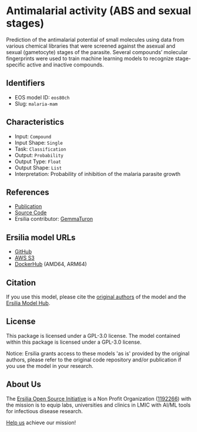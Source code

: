# Antimalarial activity (ABS and sexual stages)

Prediction of the antimalarial potential of small molecules using data from various chemical libraries that were
screened against the asexual and sexual (gametocyte) stages of the parasite. Several
compounds’ molecular fingerprints were used to train machine learning models to recognize stage-specific
active and inactive compounds.

## Identifiers

* EOS model ID: `eos80ch`
* Slug: `malaria-mam`

## Characteristics

* Input: `Compound`
* Input Shape: `Single`
* Task: `Classification`
* Output: `Probability`
* Output Type: `Float`
* Output Shape: `List`
* Interpretation: Probability of inhibition of the malaria parasite growth

## References

* [Publication](https://pubs.acs.org/doi/10.1021/acsomega.3c05664)
* [Source Code](https://github.com/M2PL)
* Ersilia contributor: [GemmaTuron](https://github.com/GemmaTuron)

## Ersilia model URLs
* [GitHub](https://github.com/ersilia-os/eos80ch)
* [AWS S3](https://ersilia-models-zipped.s3.eu-central-1.amazonaws.com/eos80ch.zip)
* [DockerHub](https://hub.docker.com/r/ersiliaos/eos80ch) (AMD64, ARM64)

## Citation

If you use this model, please cite the [original authors](https://pubs.acs.org/doi/10.1021/acsomega.3c05664) of the model and the [Ersilia Model Hub](https://github.com/ersilia-os/ersilia/blob/master/CITATION.cff).

## License

This package is licensed under a GPL-3.0 license. The model contained within this package is licensed under a GPL-3.0 license.

Notice: Ersilia grants access to these models 'as is' provided by the original authors, please refer to the original code repository and/or publication if you use the model in your research.

## About Us

The [Ersilia Open Source Initiative](https://ersilia.io) is a Non Profit Organization ([1192266](https://register-of-charities.charitycommission.gov.uk/charity-search/-/charity-details/5170657/full-print)) with the mission is to equip labs, universities and clinics in LMIC with AI/ML tools for infectious disease research.

[Help us](https://www.ersilia.io/donate) achieve our mission!